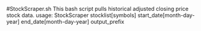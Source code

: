 #StockScraper.sh
This bash script pulls historical adjusted closing price stock data.
usage: StockScraper stocklist[symbols] start_date[month-day-year] end_date[month-day-year] output_prefix
